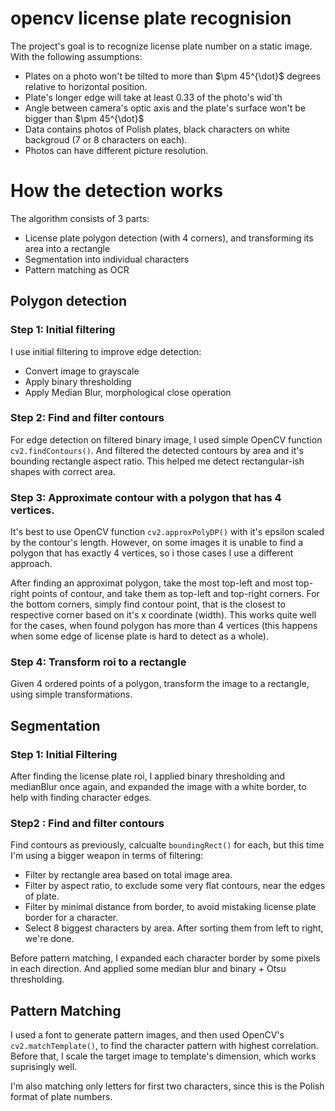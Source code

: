 # opencv license plate recognision
The project's goal is to recognize license plate number on a static image.
With the following assumptions:
- Plates on a photo won't be tilted to more than $\pm 45^{\dot}$ degrees relative to horizontal position.
- Plate's longer edge will take at least 0.33 of the photo's wid`th
- Angle between camera's optic axis and the plate's surface won't be bigger than $\pm 45^{\dot}$
- Data contains photos of Polish plates, black characters on white backgroud (7 or 8 characters on each).
- Photos can have different picture resolution.

# How the detection works
The algorithm consists of 3 parts:
- License plate polygon detection (with 4 corners), and transforming its area into a rectangle
- Segmentation into individual characters
- Pattern matching as OCR

## Polygon detection
### Step 1: Initial filtering
I use initial filtering to improve edge detection:
- Convert image to grayscale
- Apply binary thresholding
- Apply Median Blur, morphological close operation
### Step 2: Find and filter contours
For edge detection on filtered binary image, I used simple OpenCV function `cv2.findContours()`.
And filtered the detected contours by area and it's bounding rectangle aspect ratio.
This helped me detect rectangular-ish shapes with correct area.
### Step 3: Approximate contour with a polygon that has 4 vertices.
It's best to use OpenCV function `cv2.approxPolyDP()` with it's epsilon scaled by the contour's length.
However, on some images it is unable to find a polygon that has exactly 4 vertices, so i those cases I use a different approach.

After finding an approximat polygon, take the most top-left and most top-right points of contour, and take them as top-left and top-right corners.
For the bottom corners, simply find contour point, that is the closest to respective corner based on it's x coordinate (width).
This works quite well for the cases, when found polygon has more than 4 vertices (this happens when some edge of license plate is hard to detect as a whole).
### Step 4: Transform roi to a rectangle
Given 4 ordered points of a polygon, transform the image to a rectangle, using simple transformations.

## Segmentation
### Step 1: Initial Filtering
After finding the license plate roi, I applied binary thresholding and medianBlur once again, and expanded the image with a white border, to help with finding character edges.
### Step2 : Find and filter contours
Find contours as previously, calcualte `boundingRect()` for each, but this time I'm using a bigger weapon in terms of filtering:
- Filter by rectangle area based on total image area.
- Filter by aspect ratio, to exclude some very flat contours, near the edges of plate.
- Filter by minimal distance from border, to avoid mistaking license plate border for a character.
- Select 8 biggest characters by area.
After sorting them from left to right, we're done.

Before pattern matching, I expanded each character border by some pixels in each direction.
And applied some median blur and binary + Otsu thresholding.

## Pattern Matching
I used a font to generate pattern images, and then used OpenCV's `cv2.matchTemplate()`, to find the character pattern with highest correlation.
Before that, I scale the target image to template's dimension, which works suprisingly well.

I'm also matching only letters for first two characters, since this is the Polish format of plate numbers.

